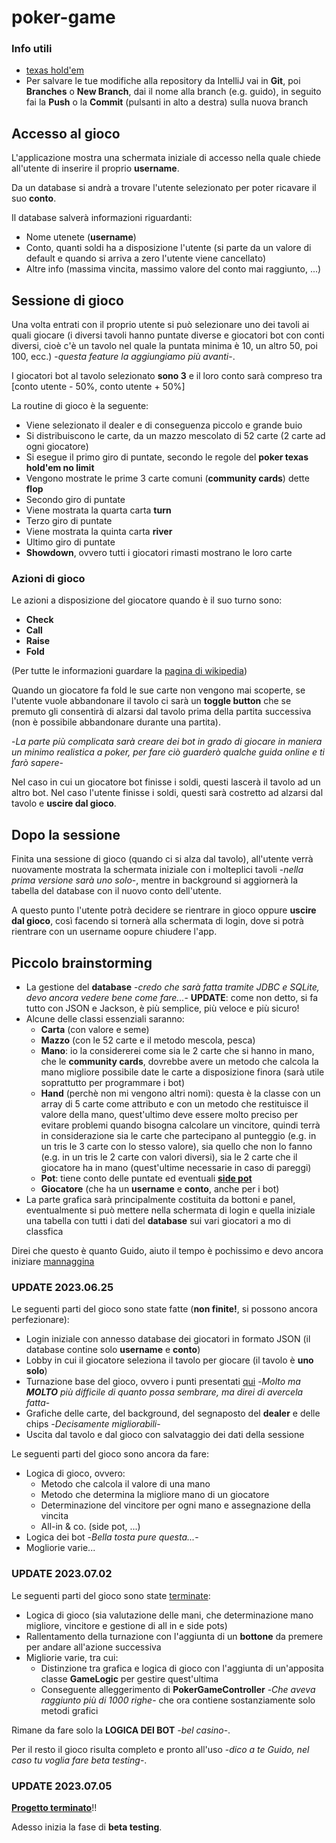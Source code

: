 # poker-game
### <a name="link">Info utili</a>
* [texas hold'em](https://it.wikipedia.org/wiki/Texas_hold_%27em)
* Per salvare le tue modifiche alla repository da IntelliJ vai in **Git**, poi **Branches** o **New Branch**, dai il nome alla branch (e.g. guido), in seguito fai la **Push** o la **Commit** (pulsanti in alto a destra) sulla nuova branch
## Accesso al gioco
L'applicazione mostra una schermata iniziale di accesso nella quale chiede all'utente di inserire il proprio **username**.

Da un database si andrà a trovare l'utente selezionato per poter ricavare il suo **conto**.

Il database salverà informazioni riguardanti:
* Nome utenete (**username**)
* Conto, quanti soldi ha a disposizione l'utente (si parte da un valore di default e quando si arriva a zero l'utente viene cancellato)
* Altre info (massima vincita, massimo valore del conto mai raggiunto, ...)

## Sessione di gioco
Una volta entrati con il proprio utente si può selezionare uno dei tavoli ai quali giocare (i diversi tavoli hanno puntate diverse e giocatori bot con conti diversi, cioè c'è un tavolo nel quale la puntata minima è 10,
un altro 50, poi 100, ecc.) -*questa feature la aggiungiamo più avanti*-.

I giocatori bot al tavolo selezionato **sono 3** e il loro conto sarà compreso tra [conto utente - 50%, conto utente + 50%]

<a name="routine">La routine di gioco è la seguente:</a>
* Viene selezionato il dealer e di conseguenza piccolo e grande buio
* Si distribuiscono le carte, da un mazzo mescolato di 52 carte (2 carte ad ogni giocatore)
* Si esegue il primo giro di puntate, secondo le regole del **poker texas hold'em no limit**
* Vengono mostrate le prime 3 carte comuni (**community cards**) dette **flop**
* Secondo giro di puntate
* Viene mostrata la quarta carta **turn**
* Terzo giro di puntate
* Viene mostrata la quinta carta **river**
* Ultimo giro di puntate
* **Showdown**, ovvero tutti i giocatori rimasti mostrano le loro carte

### Azioni di gioco
Le azioni a disposizione del giocatore quando è il suo turno sono:
* **Check**
* **Call**
* **Raise**
* **Fold**

(Per tutte le informazioni guardare la [pagina di wikipedia](#link))

Quando un giocatore fa fold le sue carte non vengono mai scoperte, se l'utente vuole abbandonare il tavolo ci sarà un **toggle button** che se premuto gli consentirà di alzarsi dal tavolo prima della partita successiva (non è possibile abbandonare durante una partita).

-*La parte più complicata sarà creare dei bot in grado di giocare in maniera un minimo realistica a poker, per fare ciò guarderò qualche guida online e ti farò sapere*-

Nel caso in cui un giocatore bot finisse i soldi, questi lascerà il tavolo ad un altro bot. Nel caso l'utente finisse i soldi, questi sarà costretto ad alzarsi dal tavolo e **uscire dal gioco**.

## Dopo la sessione
Finita una sessione di gioco (quando ci si alza dal tavolo), all'utente verrà nuovamente mostrata la schermata iniziale con i molteplici tavoli -*nella prima versione sarà uno solo*-, mentre in background si aggiornerà la
tabella del database con il nuovo conto dell'utente.

A questo punto l'utente potrà decidere se rientrare in gioco oppure **uscire dal gioco**, così facendo si tornerà alla schermata di login, dove si potrà rientrare con un username oopure chiudere l'app.

## Piccolo brainstorming
* La gestione del **database** -*credo che sarà fatta tramite JDBC e SQLite, devo ancora vedere bene come fare...*- **UPDATE**: come non detto, si fa tutto con JSON e Jackson, è più semplice, più veloce e più sicuro!
* Alcune delle classi essenziali saranno:
  * **Carta** (con valore e seme)
  * **Mazzo** (con le 52 carte e il metodo mescola, pesca)
  * **Mano**: io la considererei come sia le 2 carte che si hanno in mano, che le **community cards**, dovrebbe avere un metodo che calcola la mano migliore possibile date le carte a disposizione finora
(sarà utile soprattutto per programmare i bot)
  * **Hand** (perchè non mi vengono altri nomi): questa è la classe con un array di 5 carte come attributo e con un metodo che restituisce il valore della mano, quest'ultimo deve essere molto preciso per evitare problemi quando bisogna calcolare un vincitore, quindi terrà in considerazione sia le carte che partecipano al punteggio (e.g. in un tris le 3 carte con lo stesso valore), sia quello che non lo fanno (e.g. in un tris le 2 carte con valori diversi), sia le 2 carte che il giocatore ha in mano (quest'ultime necessarie in caso di pareggi)
  * **Pot**: tiene conto delle puntate ed eventuali [**side pot**](#link)
  * **Giocatore** (che ha un **username** e **conto**, anche per i bot)
* La parte grafica sarà principalmente costituita da bottoni e panel, eventualmente si può mettere nella schermata di login e quella iniziale una tabella con tutti i dati del **database** sui vari giocatori a mo di classfica

Direi che questo è quanto Guido, aiuto il tempo è pochissimo e devo ancora iniziare [mannaggina](https://cpad.ask.fm/251/623/336/910003011-1qesacg-cl8jblr7cfbpr2f/original/tumblr_mkxmzykB2l1rdln34o1_500.jpg)

### UPDATE 2023.06.25
Le seguenti parti del gioco sono state fatte (**non finite!**, si possono ancora perfezionare):

* Login iniziale con annesso database dei giocatori in formato JSON (il database contine solo **username** e **conto**)
* Lobby in cui il giocatore seleziona il tavolo per giocare (il tavolo è **uno solo**)
* Turnazione base del gioco, ovvero i punti presentati [qui](#routine) -*Molto ma **MOLTO** più difficile di quanto possa sembrare, ma direi di avercela fatta*-
* Grafiche delle carte, del background, del segnaposto del **dealer** e delle chips -*Decisamente migliorabili*-
* Uscita dal tavolo e dal gioco con salvataggio dei dati della sessione

Le seguenti parti del gioco sono ancora da fare:

* Logica di gioco, ovvero:
  * Metodo che calcola il valore di una mano
  * Metodo che determina la migliore mano di un giocatore
  * Determinazione del vincitore per ogni mano e assegnazione della vincita
  * All-in & co. (side pot, ...)
* Logica dei bot -*Bella tosta pure questa...*-
* Mogliorie varie...

### UPDATE 2023.07.02
Le seguenti parti del gioco sono state [terminate](https://media.tenor.com/dR6vK_dQ1UgAAAAM/%C3%B3culos-escuro.gif):

* Logica di gioco (sia valutazione delle mani, che determinazione mano migliore, vincitore e gestione di all in e side pots)
* Rallentamento della turnazione con l'aggiunta di un **bottone** da premere per andare all'azione successiva
* Migliorie varie, tra cui:
  * Distinzione tra grafica e logica di gioco con l'aggiunta di un'apposita classe **GameLogic** per gestire quest'ultima
  * Conseguente alleggerimento di **PokerGameController** -*Che aveva raggiunto più di 1000 righe*- che ora contiene sostanziamente solo metodi grafici

Rimane da fare solo la **LOGICA DEI BOT** -*bel casino*-.

Per il resto il gioco risulta completo e pronto all'uso -*dico a te Guido, nel caso tu voglia fare beta testing*-.

### UPDATE 2023.07.05
[**Progetto terminato**](https://gfycat.com/gifs/search/hooray)!!

Adesso inizia la fase di **beta testing**. 
